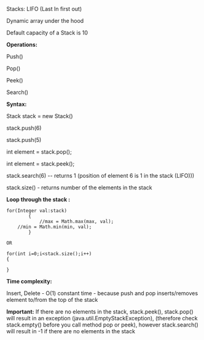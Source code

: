 Stacks:
LIFO (Last In first out)

Dynamic array under the hood

Default capacity of a Stack is 10

**Operations:**

Push() 

Pop()

Peek()

Search()

**Syntax:**

Stack<Integer> stack = new Stack<Integer>()
	
stack.push(6)
	
stack.push(5)
	
int element = stack.pop();
	
int element = stack.peek();
	
stack.search(6) -- returns 1 (position of element 6 is 1 in the stack (LIFO)))

stack.size() - returns number of the elements in the stack
	
**Loop through the stack :**

	for(Integer val:stack)
            {
                //max = Math.max(max, val);
		//min = Math.min(min, val);
            }
	
	OR 
	
	for(int i=0;i<stack.size();i++)	
	{
		
	}
  
**Time complexity:**

Insert, Delete - O(1) constant time - because push and pop inserts/removes element to/from the top of the stack	

**Important:**
  If there are no elements in the stack, stack.peek(), stack.pop() will result in an exception (java.util.EmptyStackException), 
  (therefore check stack.empty() before you call method pop or peek), however stack.search() will result in -1 if there are no elements in the stack
